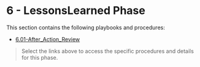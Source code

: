 # 6 - LessonsLearned Phase

This section contains the following playbooks and procedures:

- [6.01-After_Action_Review](6.01-After_Action_Review/README.md)

> Select the links above to access the specific procedures and details for this phase.
